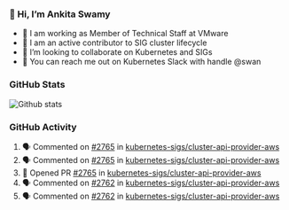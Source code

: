 ### 👋 Hi, I’m Ankita Swamy 

- 💼 I am working as Member of Technical Staff at VMware
- 👀 I am an active contributor to SIG cluster lifecycle 
- 💞️ I’m looking to collaborate on Kubernetes and SIGs
- 💬 You can reach me out on Kubernetes Slack with handle @swan

### GitHub Stats
![Github stats](https://github-readme-stats.vercel.app/api?username=Ankitasw&count_private=true&show_icons=true&theme=tokyonight)

### GitHub Activity 
<!--START_SECTION:activity-->
1. 🗣 Commented on [#2765](https://github.com/kubernetes-sigs/cluster-api-provider-aws/issues/2765) in [kubernetes-sigs/cluster-api-provider-aws](https://github.com/kubernetes-sigs/cluster-api-provider-aws)
2. 🗣 Commented on [#2765](https://github.com/kubernetes-sigs/cluster-api-provider-aws/issues/2765) in [kubernetes-sigs/cluster-api-provider-aws](https://github.com/kubernetes-sigs/cluster-api-provider-aws)
3. 💪 Opened PR [#2765](https://github.com/kubernetes-sigs/cluster-api-provider-aws/pull/2765) in [kubernetes-sigs/cluster-api-provider-aws](https://github.com/kubernetes-sigs/cluster-api-provider-aws)
4. 🗣 Commented on [#2762](https://github.com/kubernetes-sigs/cluster-api-provider-aws/issues/2762) in [kubernetes-sigs/cluster-api-provider-aws](https://github.com/kubernetes-sigs/cluster-api-provider-aws)
5. 🗣 Commented on [#2762](https://github.com/kubernetes-sigs/cluster-api-provider-aws/issues/2762) in [kubernetes-sigs/cluster-api-provider-aws](https://github.com/kubernetes-sigs/cluster-api-provider-aws)
<!--END_SECTION:activity-->
